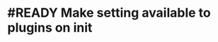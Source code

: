 # #READY Make setting available to plugins on init
<!--
created:2025-03-04T14:32:41.110Z
order:0
-->


